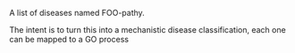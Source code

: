 A list of diseases named FOO-pathy.

The intent is to turn this into a mechanistic disease classification, each one can be mapped to a GO process
